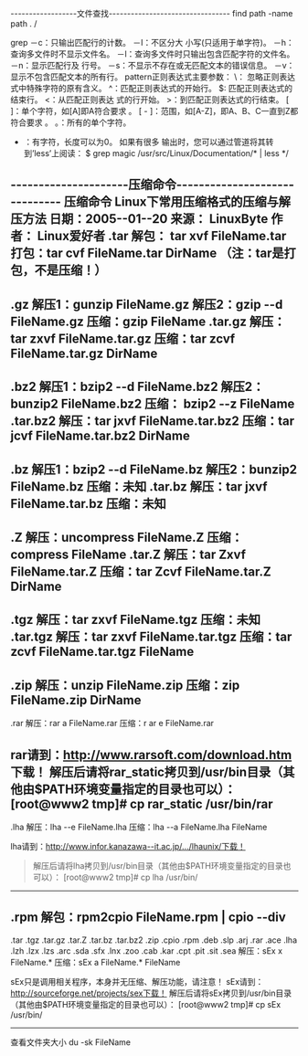 


------------------文件查找---------------------------------
find path -name
path . /

grep
－c：只输出匹配行的计数。
－I：不区分大 小写(只适用于单字符)。
－h：查询多文件时不显示文件名。
－l：查询多文件时只输出包含匹配字符的文件名。
－n：显示匹配行及 行号。
－s：不显示不存在或无匹配文本的错误信息。
－v：显示不包含匹配文本的所有行。
pattern正则表达式主要参数：
\： 忽略正则表达式中特殊字符的原有含义。
^：匹配正则表达式的开始行。
$: 匹配正则表达式的结束行。
\<：从匹配正则表达 式的行开始。
\>：到匹配正则表达式的行结束。
[ ]：单个字符，如[A]即A符合要求 。
[ - ]：范围，如[A-Z]，即A、B、C一直到Z都符合要求 。
。：所有的单个字符。
* ：有字符，长度可以为0。
如果有很多 输出时，您可以通过管道将其转到’less’上阅读：
$ grep magic /usr/src/Linux/Documentation/* | less    */


---------------------压缩命令------------------------------
压缩命令
Linux下常用压缩格式的压缩与解压方法
日期：2005--01--20   来源： LinuxByte   作者： Linux爱好者
.tar
解包： tar xvf FileName.tar
打包：tar cvf FileName.tar DirName
（注：tar是打包，不是压缩！）
------------------------------------------------------------------------------------------
.gz
解压1：gunzip FileName.gz
解压2：gzip --d FileName.gz
压缩：gzip FileName
.tar.gz
解压：tar zxvf FileName.tar.gz
压缩：tar zcvf FileName.tar.gz DirName
------------------------------------------------------------------------------------------
.bz2
解压1：bzip2 --d FileName.bz2
解压2：bunzip2 FileName.bz2
压缩： bzip2 --z FileName
.tar.bz2
解压：tar jxvf FileName.tar.bz2
压缩：tar jcvf FileName.tar.bz2 DirName
------------------------------------------------------------------------------------------
.bz
解压1：bzip2 --d FileName.bz
解压2：bunzip2 FileName.bz
压缩：未知
.tar.bz
解压：tar jxvf FileName.tar.bz
压缩：未知
------------------------------------------------------------------------------------------
.Z
解压：uncompress FileName.Z
压缩：compress FileName
.tar.Z
解压：tar Zxvf FileName.tar.Z
压缩：tar Zcvf FileName.tar.Z DirName
------------------------------------------------------------------------------------------
.tgz
解压：tar zxvf FileName.tgz
压缩：未知
.tar.tgz
解压：tar zxvf FileName.tar.tgz
压缩：tar zcvf FileName.tar.tgz FileName
------------------------------------------------------------------------------------------
.zip
解压：unzip FileName.zip
压缩：zip FileName.zip DirName
------------------------------------------------------------------------------------------
.rar
解压：rar a FileName.rar
压缩：r ar e FileName.rar


rar请到：http://www.rarsoft.com/download.htm 下载！
解压后请将rar_static拷贝到/usr/bin目录（其他由$PATH环境变量指定的目录也可以）：
[root@www2 tmp]# cp rar_static /usr/bin/rar
------------------------------------------------------------------------------------------
.lha
解压：lha --e FileName.lha
压缩：lha --a FileName.lha FileName

lha请到：http://www.infor.kanazawa--it.ac.jp/.../lhaunix/下载！
>解压后请将lha拷贝到/usr/bin目录（其他由$PATH环境变量指定的目录也可以）：
[root@www2 tmp]# cp lha /usr/bin/
------------------------------------------------------------------------------------------
.rpm
解包：rpm2cpio FileName.rpm | cpio --div
------------------------------------------------------------------------------------------
.tar .tgz .tar.gz .tar.Z .tar.bz .tar.bz2 .zip .cpio .rpm .deb .slp .arj .rar .ace .lha .lzh
.lzx .lzs .arc .sda .sfx .lnx .zoo .cab .kar .cpt .pit .sit .sea
解压：sEx x FileName.*
压缩：sEx a FileName.* FileName

sEx只是调用相关程序，本身并无压缩、解压功能，请注意！
sEx请到： http://sourceforge.net/projects/sex下载！
解压后请将sEx拷贝到/usr/bin目录（其他由$PATH环境变量指定的目录也可以）：
[root@www2 tmp]# cp sEx /usr/bin/


------------------------------------------------------------------------------------------

查看文件夹大小
du -sk FileName
